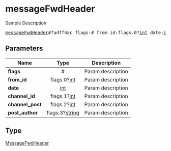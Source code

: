 # messageFwdHeader

Sample Description

<pre>
<a href="../constructor/messageFwdHeader.md">messageFwdHeader</a>#fadff4ac flags:# from_id:flags.0?<a href="../type/int.md">int</a> date:<a href="../type/int.md">int</a> channel_id:flags.1?<a href="../type/int.md">int</a> channel_post:flags.2?<a href="../type/int.md">int</a> post_author:flags.3?<a href="../type/string.md">string</a> = <a href="../type/MessageFwdHeader.md">MessageFwdHeader</a>;
</pre>
## Parameters

| Name | Type | Description |
|------|:----:|-------------|
| **flags** | # | Param description |
| **from_id** | flags.0?<a href="../type/int.md">int</a> | Param description |
| **date** | <a href="../type/int.md">int</a> | Param description |
| **channel_id** | flags.1?<a href="../type/int.md">int</a> | Param description |
| **channel_post** | flags.2?<a href="../type/int.md">int</a> | Param description |
| **post_author** | flags.3?<a href="../type/string.md">string</a> | Param description |

## Type

<a href="../type/MessageFwdHeader.md">MessageFwdHeader</a>

